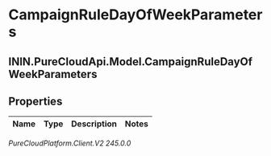 # CampaignRuleDayOfWeekParameters

## ININ.PureCloudApi.Model.CampaignRuleDayOfWeekParameters

## Properties

|Name | Type | Description | Notes|
|------------ | ------------- | ------------- | -------------|



_PureCloudPlatform.Client.V2 245.0.0_
